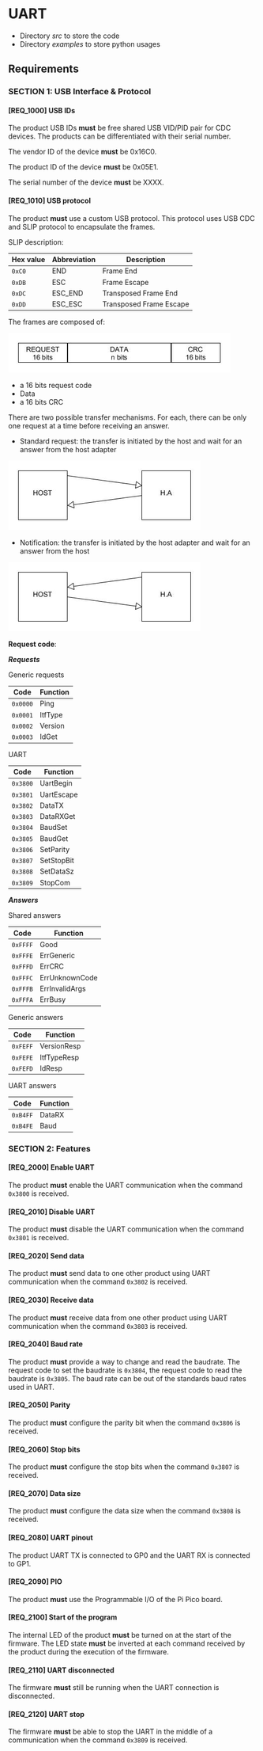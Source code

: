 # UART

- Directory *src* to store the code
- Directory *examples* to store python usages

## Requirements

### SECTION 1: USB Interface & Protocol

#### [REQ_1000] USB IDs

The product USB IDs **must** be free shared USB VID/PID pair for CDC devices. The products can be differentiated with their serial number.

The vendor ID of the device **must** be 0x16C0.

The product ID of the device **must** be 0x05E1.

The serial number of the device **must** be XXXX.

#### [REQ_1010] USB protocol

The product **must** use a custom USB protocol. This protocol uses USB CDC and SLIP protocol to encapsulate the frames.

SLIP description:

| Hex value   | Abbreviation  | Description             |
| ----------- | ------------- | ----------------------  |
| `0xC0`      | END           | Frame End               |
| `0xDB`      | ESC           | Frame Escape            |
| `0xDC`      | ESC_END       | Transposed Frame End    |
| `0xDD`      | ESC_ESC       | Transposed Frame Escape |

The frames are composed of:

<img src="img/data_frame.jpg" alt="Data frame" title="Data frame">

- a 16 bits request code
- Data
- a 16 bits CRC

There are two possible transfer mechanisms. For each, there can be only one request at a time before receiving an answer.
- Standard request: the transfer is initiated by the host and wait for an answer from the host adapter

<img src="img/standard_request.jpg" alt="Data frame" title="Data frame">

- Notification: the transfer is initiated by the host adapter and wait for an answer from the host

<img src="img/notification.jpg" alt="Data frame" title="Data frame">

<br/>

**Request code**:

***Requests***

Generic requests

| Code        | Function  |
| ----------- | --------- |
| `0x0000`    | Ping      |
| `0x0001`    | ItfType   |
| `0x0002`    | Version   |
| `0x0003`    | IdGet     |

UART

| Code        | Function  |
| ----------- | --------- |
| `0x3800`    | UartBegin |
| `0x3801`    | UartEscape|
| `0x3802`    | DataTX    |
| `0x3803`    | DataRXGet |
| `0x3804`    | BaudSet   |
| `0x3805`    | BaudGet   |
| `0x3806`    | SetParity |
| `0x3807`    | SetStopBit|
| `0x3808`    | SetDataSz |
| `0x3809`    | StopCom   |

***Answers***

Shared answers

| Code        | Function      |
| ----------- | ------------- |
| `0xFFFF`    | Good          |
| `0xFFFE`    | ErrGeneric    |
| `0xFFFD`    | ErrCRC        |
| `0xFFFC`    | ErrUnknownCode|
| `0xFFFB`    | ErrInvalidArgs|
| `0xFFFA`    | ErrBusy       |

Generic answers

| Code        | Function      |
| ----------- | ------------- |
| `0xFEFF`    | VersionResp   |
| `0xFEFE`    | ItfTypeResp   |
| `0xFEFD`    | IdResp        |

UART answers

| Code        | Function      |
| ----------- | ------------- |
| `0xB4FF`    | DataRX        |
| `0xB4FE`    | Baud          |

### SECTION 2: Features

#### [REQ_2000] Enable UART

The product **must** enable the UART communication when the command `0x3800` is received.

#### [REQ_2010] Disable UART

The product **must** disable the UART communication when the command `0x3801` is received.

#### [REQ_2020] Send data

The product **must** send data to one other product using UART communication when the command `0x3802` is received.

#### [REQ_2030] Receive data

The product **must** receive data from one other product using UART communication when the command `0x3803` is received.

#### [REQ_2040] Baud rate

The product **must** provide a way to change and read the baudrate. The request code to set the baudrate is `0x3804`, the request code to read the baudrate is `0x3805`. The baud rate can be out of the standards baud rates used in UART.

#### [REQ_2050] Parity

The product **must** configure the parity bit when the command `0x3806` is received.

#### [REQ_2060] Stop bits

The product **must** configure the stop bits when the command `0x3807` is received.

#### [REQ_2070] Data size

The product **must** configure the data size when the command `0x3808` is received.

#### [REQ_2080] UART pinout

The product UART TX is connected to GP0 and the UART RX is connected to GP1.

#### [REQ_2090] PIO

The product **must** use the Programmable I/O of the Pi Pico board.

#### [REQ_2100] Start of the program

The internal LED of the product **must** be turned on at the start of the firmware. The LED state **must** be inverted at each command received by the product during the execution of the firmware.

#### [REQ_2110] UART disconnected

The firmware **must** still be running when the UART connection is disconnected.

#### [REQ_2120] UART stop

The firmware **must** be able to stop the UART in the middle of a communication when the command `0x3809` is received.
